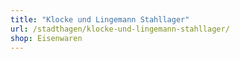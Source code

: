 ```yaml
---
title: "Klocke und Lingemann Stahllager"
url: /stadthagen/klocke-und-lingemann-stahllager/
shop: Eisenwaren
---
```

